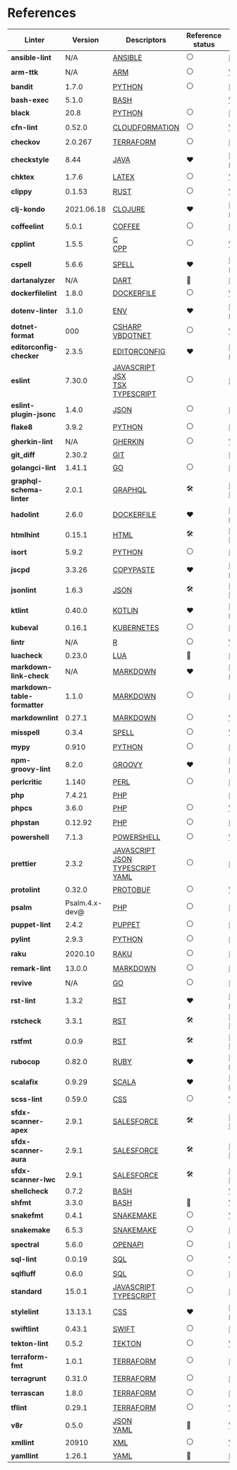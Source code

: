 <!-- This file has been automatically generated by build.py (generate_documentation_all_linters method) -->
<!-- markdownlint-disable -->

# References

| Linter                       | Version        | Descriptors                                                                                                                                                                                | Reference status    | URL                                                                                                                                                  |
|------------------------------|----------------|--------------------------------------------------------------------------------------------------------------------------------------------------------------------------------------------|---------------------|------------------------------------------------------------------------------------------------------------------------------------------------------|
| **ansible-lint**             | N/A            | [ANSIBLE](descriptors/ansible_ansible_lint.md)                                                                                                                                             | :white_circle:      | [Repository](https://github.com/ansible/ansible-lint){target=_blank}                                                                                 |
| **arm-ttk**                  | N/A            | [ARM](descriptors/arm_arm_ttk.md)                                                                                                                                                          | :white_circle:      | [Web Site](https://github.com/Azure/arm-ttk){target=_blank}                                                                                          |
| **bandit**                   | 1.7.0          | [PYTHON](descriptors/python_bandit.md)                                                                                                                                                     | :white_circle:      | [Repository](https://github.com/PyCQA/bandit){target=_blank}                                                                                         |
| **bash-exec**                | 5.1.0          | [BASH](descriptors/bash_bash_exec.md)                                                                                                                                                      | <!-- -->            | [Web Site](https://tiswww.case.edu/php/chet/bash/bashtop.html){target=_blank}                                                                        |
| **black**                    | 20.8           | [PYTHON](descriptors/python_black.md)                                                                                                                                                      | :white_circle:      | [Repository](https://github.com/psf/black){target=_blank}                                                                                            |
| **cfn-lint**                 | 0.52.0         | [CLOUDFORMATION](descriptors/cloudformation_cfn_lint.md)                                                                                                                                   | :white_circle:      | [Web Site](https://github.com/martysweet/cfn-lint){target=_blank}                                                                                    |
| **checkov**                  | 2.0.267        | [TERRAFORM](descriptors/terraform_checkov.md)                                                                                                                                              | :white_circle:      | [Repository](https://github.com/bridgecrewio/checkov){target=_blank}                                                                                 |
| **checkstyle**               | 8.44           | [JAVA](descriptors/java_checkstyle.md)                                                                                                                                                     | :heart:             | [Mega-Linter reference](https://checkstyle.sourceforge.io/index.html#Related_Tools_Active_Tools){target=_blank}                                      |
| **chktex**                   | 1.7.6          | [LATEX](descriptors/latex_chktex.md)                                                                                                                                                       | :white_circle:      | [Web Site](https://www.nongnu.org/chktex){target=_blank}                                                                                             |
| **clippy**                   | 0.1.53         | [RUST](descriptors/rust_clippy.md)                                                                                                                                                         | :white_circle:      | [Web Site](https://github.com/rust-lang/rust-clippy){target=_blank}                                                                                  |
| **clj-kondo**                | 2021.06.18     | [CLOJURE](descriptors/clojure_clj_kondo.md)                                                                                                                                                | :heart:             | [Mega-Linter reference](https://github.com/borkdude/clj-kondo/blob/master/doc/ci-integration.md#github){target=_blank}                               |
| **coffeelint**               | 5.0.1          | [COFFEE](descriptors/coffee_coffeelint.md)                                                                                                                                                 | :white_circle:      | [Repository](https://github.com/clutchski/coffeelint){target=_blank}                                                                                 |
| **cpplint**                  | 1.5.5          | [C](descriptors/c_cpplint.md)<br/> [CPP](descriptors/cpp_cpplint.md)                                                                                                                       | :white_circle:      | [Web Site](https://github.com/cpplint/cpplint){target=_blank}                                                                                        |
| **cspell**                   | 5.6.6          | [SPELL](descriptors/spell_cspell.md)                                                                                                                                                       | :heart:             | [Mega-Linter reference](https://github.com/streetsidesoftware/cspell/tree/master/packages/cspell#mega-linter){target=_blank}                         |
| **dartanalyzer**             | N/A            | [DART](descriptors/dart_dartanalyzer.md)                                                                                                                                                   | :no_entry_sign:     | [Repository](https://github.com/dart-lang/sdk){target=_blank}                                                                                        |
| **dockerfilelint**           | 1.8.0          | [DOCKERFILE](descriptors/dockerfile_dockerfilelint.md)                                                                                                                                     | :white_circle:      | [Web Site](https://github.com/replicatedhq/dockerfilelint){target=_blank}                                                                            |
| **dotenv-linter**            | 3.1.0          | [ENV](descriptors/env_dotenv_linter.md)                                                                                                                                                    | :heart:             | [Mega-Linter reference](https://dotenv-linter.github.io/#/integrations/mega_linter){target=_blank}                                                   |
| **dotnet-format**            | 000            | [CSHARP](descriptors/csharp_dotnet_format.md)<br/> [VBDOTNET](descriptors/vbdotnet_dotnet_format.md)                                                                                       | :white_circle:      | [Web Site](https://github.com/dotnet/format){target=_blank}                                                                                          |
| **editorconfig-checker**     | 2.3.5          | [EDITORCONFIG](descriptors/editorconfig_editorconfig_checker.md)                                                                                                                           | :heart:             | [Mega-Linter reference](https://github.com/editorconfig-checker/editorconfig-checker#mega-linter){target=_blank}                                     |
| **eslint**                   | 7.30.0         | [JAVASCRIPT](descriptors/javascript_eslint.md)<br/> [JSX](descriptors/jsx_eslint.md)<br/> [TSX](descriptors/tsx_eslint.md)<br/> [TYPESCRIPT](descriptors/typescript_eslint.md)             | :white_circle:      | [Repository](https://github.com/eslint/eslint){target=_blank}                                                                                        |
| **eslint-plugin-jsonc**      | 1.4.0          | [JSON](descriptors/json_eslint_plugin_jsonc.md)                                                                                                                                            | :white_circle:      | [Repository](https://github.com/ota-meshi/eslint-plugin-jsonc){target=_blank}                                                                        |
| **flake8**                   | 3.9.2          | [PYTHON](descriptors/python_flake8.md)                                                                                                                                                     | :white_circle:      | [Repository](https://github.com/PyCQA/flake8){target=_blank}                                                                                         |
| **gherkin-lint**             | N/A            | [GHERKIN](descriptors/gherkin_gherkin_lint.md)                                                                                                                                             | :white_circle:      | [Web Site](https://github.com/vsiakka/gherkin-lint){target=_blank}                                                                                   |
| **git_diff**                 | 2.30.2         | [GIT](descriptors/git_git_diff.md)                                                                                                                                                         | <!-- -->            | [Repository](https://github.com/git/git){target=_blank}                                                                                              |
| **golangci-lint**            | 1.41.1         | [GO](descriptors/go_golangci_lint.md)                                                                                                                                                      | :white_circle:      | [Repository](https://github.com/golangci/golangci-lint){target=_blank}                                                                               |
| **graphql-schema-linter**    | 2.0.1          | [GRAPHQL](descriptors/graphql_graphql_schema_linter.md)                                                                                                                                    | :hammer_and_wrench: | [Pull Request](https://github.com/cjoudrey/graphql-schema-linter/pull/272){target=_blank}                                                            |
| **hadolint**                 | 2.6.0          | [DOCKERFILE](descriptors/dockerfile_hadolint.md)                                                                                                                                           | :heart:             | [Mega-Linter reference](https://github.com/hadolint/hadolint/blob/master/docs/INTEGRATION.md#mega-linter){target=_blank}                             |
| **htmlhint**                 | 0.15.1         | [HTML](descriptors/html_htmlhint.md)                                                                                                                                                       | :hammer_and_wrench: | [Pull Request](https://github.com/htmlhint/HTMLHint/pull/579/files){target=_blank}                                                                   |
| **isort**                    | 5.9.2          | [PYTHON](descriptors/python_isort.md)                                                                                                                                                      | :white_circle:      | [Repository](https://github.com/PyCQA/isort){target=_blank}                                                                                          |
| **jscpd**                    | 3.3.26         | [COPYPASTE](descriptors/copypaste_jscpd.md)                                                                                                                                                | :heart:             | [Mega-Linter reference](https://github.com/kucherenko/jscpd#who-uses-jscpd){target=_blank}                                                           |
| **jsonlint**                 | 1.6.3          | [JSON](descriptors/json_jsonlint.md)                                                                                                                                                       | :hammer_and_wrench: | [Pull Request](https://github.com/zaach/jsonlint/pull/127){target=_blank}                                                                            |
| **ktlint**                   | 0.40.0         | [KOTLIN](descriptors/kotlin_ktlint.md)                                                                                                                                                     | :heart:             | [Mega-Linter reference](https://github.com/pinterest/ktlint#-with-continuous-integration){target=_blank}                                             |
| **kubeval**                  | 0.16.1         | [KUBERNETES](descriptors/kubernetes_kubeval.md)                                                                                                                                            | :white_circle:      | [Repository](https://github.com/instrumenta/kubeval){target=_blank}                                                                                  |
| **lintr**                    | N/A            | [R](descriptors/r_lintr.md)                                                                                                                                                                | :white_circle:      | [Web Site](https://github.com/jimhester/lintr){target=_blank}                                                                                        |
| **luacheck**                 | 0.23.0         | [LUA](descriptors/lua_luacheck.md)                                                                                                                                                         | :no_entry_sign:     | [Repository](https://github.com/luarocks/luacheck){target=_blank}                                                                                    |
| **markdown-link-check**      | N/A            | [MARKDOWN](descriptors/markdown_markdown_link_check.md)                                                                                                                                    | :heart:             | [Mega-Linter reference](https://github.com/tcort/markdown-link-check#run-in-other-tools){target=_blank}                                              |
| **markdown-table-formatter** | 1.1.0          | [MARKDOWN](descriptors/markdown_markdown_table_formatter.md)                                                                                                                               | :white_circle:      | [Repository](https://github.com/nvuillam/markdown-table-formatter){target=_blank}                                                                    |
| **markdownlint**             | 0.27.1         | [MARKDOWN](descriptors/markdown_markdownlint.md)                                                                                                                                           | :white_circle:      | [Web Site](https://github.com/DavidAnson/markdownlint){target=_blank}                                                                                |
| **misspell**                 | 0.3.4          | [SPELL](descriptors/spell_misspell.md)                                                                                                                                                     | :white_circle:      | [Web Site](https://github.com/client9/misspell){target=_blank}                                                                                       |
| **mypy**                     | 0.910          | [PYTHON](descriptors/python_mypy.md)                                                                                                                                                       | :white_circle:      | [Repository](https://github.com/python/mypy){target=_blank}                                                                                          |
| **npm-groovy-lint**          | 8.2.0          | [GROOVY](descriptors/groovy_npm_groovy_lint.md)                                                                                                                                            | :heart:             | [Mega-Linter reference](https://nvuillam.github.io/npm-groovy-lint/#mega-linter){target=_blank}                                                      |
| **perlcritic**               | 1.140          | [PERL](descriptors/perl_perlcritic.md)                                                                                                                                                     | :white_circle:      | [Repository](https://github.com/Perl-Critic/Perl-Critic){target=_blank}                                                                              |
| **php**                      | 7.4.21         | [PHP](descriptors/php_php.md)                                                                                                                                                              | <!-- -->            | [Repository](https://github.com/php/php-src){target=_blank}                                                                                          |
| **phpcs**                    | 3.6.0          | [PHP](descriptors/php_phpcs.md)                                                                                                                                                            | :white_circle:      | [Web Site](https://github.com/squizlabs/PHP_CodeSniffer){target=_blank}                                                                              |
| **phpstan**                  | 0.12.92        | [PHP](descriptors/php_phpstan.md)                                                                                                                                                          | :white_circle:      | [Repository](https://github.com/phpstan/phpstan){target=_blank}                                                                                      |
| **powershell**               | 7.1.3          | [POWERSHELL](descriptors/powershell_powershell.md)                                                                                                                                         | :white_circle:      | [Web Site](https://github.com/PowerShell/PSScriptAnalyzer){target=_blank}                                                                            |
| **prettier**                 | 2.3.2          | [JAVASCRIPT](descriptors/javascript_prettier.md)<br/> [JSON](descriptors/json_prettier.md)<br/> [TYPESCRIPT](descriptors/typescript_prettier.md)<br/> [YAML](descriptors/yaml_prettier.md) | :white_circle:      | [Repository](https://github.com/prettier/prettier){target=_blank}                                                                                    |
| **protolint**                | 0.32.0         | [PROTOBUF](descriptors/protobuf_protolint.md)                                                                                                                                              | :white_circle:      | [Web Site](https://github.com/yoheimuta/protolint){target=_blank}                                                                                    |
| **psalm**                    | Psalm.4.x-dev@ | [PHP](descriptors/php_psalm.md)                                                                                                                                                            | :white_circle:      | [Repository](https://github.com/vimeo/psalm){target=_blank}                                                                                          |
| **puppet-lint**              | 2.4.2          | [PUPPET](descriptors/puppet_puppet_lint.md)                                                                                                                                                | :white_circle:      | [Repository](https://github.com/rodjek/puppet-lint){target=_blank}                                                                                   |
| **pylint**                   | 2.9.3          | [PYTHON](descriptors/python_pylint.md)                                                                                                                                                     | :white_circle:      | [Repository](https://github.com/PyCQA/pylint){target=_blank}                                                                                         |
| **raku**                     | 2020.10        | [RAKU](descriptors/raku_raku.md)                                                                                                                                                           | :white_circle:      | [Repository](https://github.com/rakudo/rakudo){target=_blank}                                                                                        |
| **remark-lint**              | 13.0.0         | [MARKDOWN](descriptors/markdown_remark_lint.md)                                                                                                                                            | :white_circle:      | [Repository](https://github.com/remarkjs/remark-lint){target=_blank}                                                                                 |
| **revive**                   | N/A            | [GO](descriptors/go_revive.md)                                                                                                                                                             | :white_circle:      | [Repository](https://github.com/mgechev/revive){target=_blank}                                                                                       |
| **rst-lint**                 | 1.3.2          | [RST](descriptors/rst_rst_lint.md)                                                                                                                                                         | :heart:             | [Mega-Linter reference](https://github.com/twolfson/restructuredtext-lint/wiki/Integration-in-other-tools#integration-in-other-tools){target=_blank} |
| **rstcheck**                 | 3.3.1          | [RST](descriptors/rst_rstcheck.md)                                                                                                                                                         | :hammer_and_wrench: | [Pull Request](https://github.com/myint/rstcheck/pull/73){target=_blank}                                                                             |
| **rstfmt**                   | 0.0.9          | [RST](descriptors/rst_rstfmt.md)                                                                                                                                                           | :hammer_and_wrench: | [Pull Request](https://github.com/dzhu/rstfmt/pull/1){target=_blank}                                                                                 |
| **rubocop**                  | 0.82.0         | [RUBY](descriptors/ruby_rubocop.md)                                                                                                                                                        | :heart:             | [Mega-Linter reference](https://docs.rubocop.org/rubocop/integration_with_other_tools.html#mega-linter-integration){target=_blank}                   |
| **scalafix**                 | 0.9.29         | [SCALA](descriptors/scala_scalafix.md)                                                                                                                                                     | :heart:             | [Mega-Linter reference](https://scalacenter.github.io/scalafix/docs/users/installation.html#plugins-for-other-build-tools){target=_blank}            |
| **scss-lint**                | 0.59.0         | [CSS](descriptors/css_scss_lint.md)                                                                                                                                                        | :white_circle:      | [Web Site](https://github.com/sds/scss-lint){target=_blank}                                                                                          |
| **sfdx-scanner-apex**        | 2.9.1          | [SALESFORCE](descriptors/salesforce_sfdx_scanner_apex.md)                                                                                                                                  | :hammer_and_wrench: | [Pull Request](https://github.com/forcedotcom/sfdx-scanner/pull/307){target=_blank}                                                                  |
| **sfdx-scanner-aura**        | 2.9.1          | [SALESFORCE](descriptors/salesforce_sfdx_scanner_aura.md)                                                                                                                                  | :hammer_and_wrench: | [Pull Request](https://github.com/forcedotcom/sfdx-scanner/pull/307){target=_blank}                                                                  |
| **sfdx-scanner-lwc**         | 2.9.1          | [SALESFORCE](descriptors/salesforce_sfdx_scanner_lwc.md)                                                                                                                                   | :hammer_and_wrench: | [Pull Request](https://github.com/forcedotcom/sfdx-scanner/pull/307){target=_blank}                                                                  |
| **shellcheck**               | 0.7.2          | [BASH](descriptors/bash_shellcheck.md)                                                                                                                                                     | <!-- -->            | [Web Site](https://github.com/koalaman/shellcheck){target=_blank}                                                                                    |
| **shfmt**                    | 3.3.0          | [BASH](descriptors/bash_shfmt.md)                                                                                                                                                          | :no_entry_sign:     | [Web Site](https://github.com/mvdan/sh){target=_blank}                                                                                               |
| **snakefmt**                 | 0.4.1          | [SNAKEMAKE](descriptors/snakemake_snakefmt.md)                                                                                                                                             | :white_circle:      | [Web Site](https://github.com/snakemake/snakefmt){target=_blank}                                                                                     |
| **snakemake**                | 6.5.3          | [SNAKEMAKE](descriptors/snakemake_snakemake.md)                                                                                                                                            | :white_circle:      | [Repository](https://github.com/snakemake/snakemake){target=_blank}                                                                                  |
| **spectral**                 | 5.6.0          | [OPENAPI](descriptors/openapi_spectral.md)                                                                                                                                                 | :white_circle:      | [Repository](https://github.com/stoplightio/spectral){target=_blank}                                                                                 |
| **sql-lint**                 | 0.0.19         | [SQL](descriptors/sql_sql_lint.md)                                                                                                                                                         | :white_circle:      | [Web Site](https://github.com/joereynolds/sql-lint){target=_blank}                                                                                   |
| **sqlfluff**                 | 0.6.0          | [SQL](descriptors/sql_sqlfluff.md)                                                                                                                                                         | :white_circle:      | [Repository](https://github.com/sqlfluff/sqlfluff){target=_blank}                                                                                    |
| **standard**                 | 15.0.1         | [JAVASCRIPT](descriptors/javascript_standard.md)<br/> [TYPESCRIPT](descriptors/typescript_standard.md)                                                                                     | :white_circle:      | [Repository](https://github.com/standard/standard){target=_blank}                                                                                    |
| **stylelint**                | 13.13.1        | [CSS](descriptors/css_stylelint.md)                                                                                                                                                        | :heart:             | [Mega-Linter reference](https://stylelint.io/user-guide/integrations/other#analysis-platform-engines){target=_blank}                                 |
| **swiftlint**                | 0.43.1         | [SWIFT](descriptors/swift_swiftlint.md)                                                                                                                                                    | :white_circle:      | [Repository](https://github.com/realm/SwiftLint){target=_blank}                                                                                      |
| **tekton-lint**              | 0.5.2          | [TEKTON](descriptors/tekton_tekton_lint.md)                                                                                                                                                | :white_circle:      | [Web Site](https://github.com/IBM/tekton-lint){target=_blank}                                                                                        |
| **terraform-fmt**            | 1.0.1          | [TERRAFORM](descriptors/terraform_terraform_fmt.md)                                                                                                                                        | :white_circle:      | [Repository](https://github.com/hashicorp/terraform){target=_blank}                                                                                  |
| **terragrunt**               | 0.31.0         | [TERRAFORM](descriptors/terraform_terragrunt.md)                                                                                                                                           | :white_circle:      | [Repository](https://github.com/gruntwork-io/terragrunt){target=_blank}                                                                              |
| **terrascan**                | 1.8.0          | [TERRAFORM](descriptors/terraform_terrascan.md)                                                                                                                                            | :white_circle:      | [Repository](https://github.com/accurics/terrascan){target=_blank}                                                                                   |
| **tflint**                   | 0.29.1         | [TERRAFORM](descriptors/terraform_tflint.md)                                                                                                                                               | :white_circle:      | [Web Site](https://github.com/terraform-linters/tflint){target=_blank}                                                                               |
| **v8r**                      | 0.5.0          | [JSON](descriptors/json_v8r.md)<br/> [YAML](descriptors/yaml_v8r.md)                                                                                                                       | :no_entry_sign:     | [Web Site](https://github.com/chris48s/v8r){target=_blank}                                                                                           |
| **xmllint**                  | 20910          | [XML](descriptors/xml_xmllint.md)                                                                                                                                                          | :white_circle:      | [Web Site](http://xmlsoft.org/xmllint.html){target=_blank}                                                                                           |
| **yamllint**                 | 1.26.1         | [YAML](descriptors/yaml_yamllint.md)                                                                                                                                                       | :no_entry_sign:     | [Repository](https://github.com/adrienverge/yamllint){target=_blank}                                                                                 |

